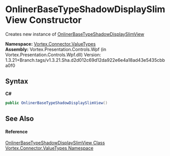 # OnlinerBaseTypeShadowDisplaySlimView Constructor 
 

Creates new instance of <a href="T_Vortex_Connector_ValueTypes_OnlinerBaseTypeShadowDisplaySlimView.md">OnlinerBaseTypeShadowDisplaySlimView</a>

**Namespace:**&nbsp;<a href="N_Vortex_Connector_ValueTypes.md">Vortex.Connector.ValueTypes</a><br />**Assembly:**&nbsp;Vortex.Presentation.Controls.Wpf (in Vortex.Presentation.Controls.Wpf.dll) Version: 1.3.21+Branch.tags/v1.3.21.Sha.d2d012c69d12da922e6e4a18ad43e5435cbba0f0

## Syntax

**C#**<br />
``` C#
public OnlinerBaseTypeShadowDisplaySlimView()
```


## See Also


#### Reference
<a href="T_Vortex_Connector_ValueTypes_OnlinerBaseTypeShadowDisplaySlimView.md">OnlinerBaseTypeShadowDisplaySlimView Class</a><br /><a href="N_Vortex_Connector_ValueTypes.md">Vortex.Connector.ValueTypes Namespace</a><br />